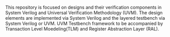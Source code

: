 This repository is focused on designs and their verification components in System Verilog and Universal Verification Methodology (UVM). The design elements are implemented via System Verilog and the layered testbench via System Verilog or UVM. UVM Testbench framework to be accompanied by Transaction Level Moedeling(TLM) and Register Abstraction Layer (RAL).
